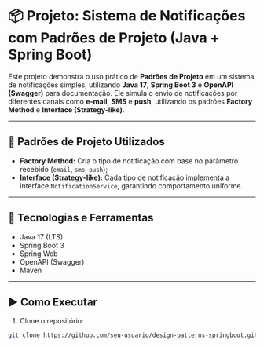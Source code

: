 # 📦 Projeto: Sistema de Notificações com Padrões de Projeto (Java + Spring Boot)

Este projeto demonstra o uso prático de **Padrões de Projeto** em um sistema de notificações simples, utilizando **Java 17**, **Spring Boot 3** e **OpenAPI (Swagger)** para documentação. Ele simula o envio de notificações por diferentes canais como **e-mail**, **SMS** e **push**, utilizando os padrões **Factory Method** e **Interface (Strategy-like)**.

---

## 🧠 Padrões de Projeto Utilizados

- **Factory Method:** Cria o tipo de notificação com base no parâmetro recebido (`email`, `sms`, `push`);
- **Interface (Strategy-like):** Cada tipo de notificação implementa a interface `NotificationService`, garantindo comportamento uniforme.

---

## 🚀 Tecnologias e Ferramentas

- Java 17 (LTS)
- Spring Boot 3
- Spring Web
- OpenAPI (Swagger)
- Maven

---

## ▶️ Como Executar

1. Clone o repositório:
```bash
git clone https://github.com/seu-usuario/design-patterns-springboot.git

